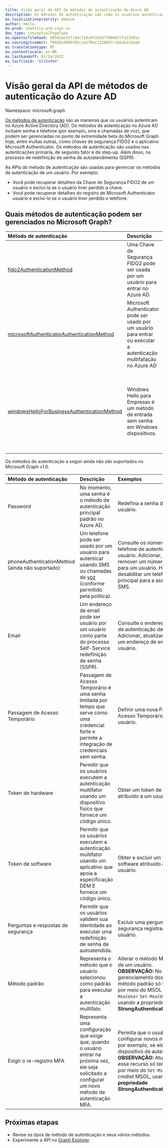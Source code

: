 ```yaml
---
title: Visão geral da API de métodos de autenticação do Azure AD
description: Os métodos de autenticação são como os usuários autenticam no Azure AD.
ms.localizationpriority: medium
author: mmcla
ms.prod: identity-and-sign-in
doc_type: conceptualPageType
ms.openlocfilehash: 88542ae3571d4c718c0f163d7fd06927fa22501e
ms.sourcegitcommit: 709d2e3069765c2e570ac1128847c165ab233aa8
ms.translationtype: MT
ms.contentlocale: pt-BR
ms.lasthandoff: 01/24/2022
ms.locfileid: "62184084"
---
```

# <a name="azure-ad-authentication-methods-api-overview"></a>Visão geral da API de métodos de autenticação do Azure AD

Namespace: microsoft.graph

[Os métodos de autenticação](/azure/active-directory/authentication/concept-authentication-methods) são as maneiras que os usuários autenticam no Azure Active Directory (AD). Os métodos de autenticação no Azure AD incluem senha e telefone (por exemplo, sms e chamadas de voz), que podem ser gerenciadas no ponto de extremidade beta do Microsoft Graph hoje, entre muitas outras, como chaves de segurança FIDO2 e o aplicativo Microsoft Authenticator. Os métodos de autenticação são usados nas autenticações primária, de segundo fator e de step-up. Além disso, no processo de redefinição de senha de autoatendimento (SSPR).

As APIs do método de autenticação são usadas para gerenciar os métodos de autenticação de um usuário. Por exemplo:

* Você pode recuperar detalhes da Chave de Segurança FIDO2 de um usuário e excluí-la se o usuário tiver perdido a chave.
* Você pode recuperar detalhes do registro de Microsoft Authenticator usuário e excluí-lo se o usuário tiver perdido o telefone.

## <a name="what-authentication-methods-can-be-managed-in-microsoft-graph"></a>Quais métodos de autenticação podem ser gerenciados no Microsoft Graph?

|Método de autenticação       | Descrição |Exemplos     |
|:---------------------------|:------------|:------------|
|[fido2AuthenticationMethod](fido2authenticationmethod.md)|Uma Chave de Segurança FIDO2 pode ser usada por um usuário para entrar no Azure AD.|Excluir uma chave de segurança FIDO2 perdida.|
|[microsoftAuthenticatorAuthenticationMethod](microsoftauthenticatorauthenticationmethod.md)|Microsoft Authenticator pode ser usado por um usuário para entrar ou executar a autenticação multifafação no Azure AD|Exclua um Microsoft Authenticator de autenticação.|
|[windowsHelloForBusinessAuthenticationMethod](windowsHelloForBusinessAuthenticationMethod.md)|Windows Hello para Empresas é um método de entrada sem senha em Windows dispositivos.|Consulte dispositivos onde um usuário habilitar Windows Hello entrada para Empresas. Exclua uma Windows Hello para Empresas.|

Os métodos de autenticação a seguir ainda não são suportados no Microsoft Graph v1.0.

|Método de autenticação       | Descrição |Exemplos     |
|:---------------------------|:------------|:------------|
|Password | No momento, uma senha é o método de autenticação principal padrão no Azure AD.|Redefina a senha de um usuário.|
|phoneAuthenticationMethod (ainda não suportado) |Um telefone pode ser usado por um usuário para autenticar usando SMS ou chamadas de [voz](/azure/active-directory/authentication/concept-authentication-methods#phone-options) (conforme permitido pela política).|Consulte os números de telefone de autenticação de um usuário. Adicionar, atualizar ou remover um número de telefone para um usuário. Habilitar ou desabilitar um telefone celular principal para a assinatura SMS.|
|Email |Um endereço de email pode ser usuário por um usuário como parte do processo Self-Service redefinição de senha (SSPR).|Consulte o endereço de email de autenticação de um usuário. Adicionar, atualizar ou remover um endereço de email para um usuário.|
|Passagem de Acesso Temporário |Passagem de Acesso Temporário é uma senha limitada por tempo que serve como uma credencial forte e permite a integração de credenciais sem senha. | Definir uma nova Passagem de Acesso Temporário em um usuário.|
|Token de hardware | Permitir que os usuários executem a autenticação multifator usando um dispositivo físico que fornece um código único. | Obter um token de hardware atribuído a um usuário.|
|Token de software | Permitir que os usuários executem a autenticação multifator usando um aplicativo que apoia a especificação DEM E fornece um código único. | Obter e excluir um token de software atribuído a um usuário.|
|Perguntas e respostas de segurança | Permitir que os usuários validem sua identidade ao executar uma redefinição de senha de autoatendida. |Excluir uma pergunta de segurança registrada por um usuário.|
|Método padrão | Representa o método que o usuário selecionou como padrão para executar a autenticação multifato.| Alterar o método MFA padrão de um usuário. <br/> **OBSERVAÇÃO:** No momento, o gerenciamento dos detalhes do método padrão só tem suporte por meio do MSOL e `Get-MsolUser` `Set-MsolUser` cmdlets, usando a propriedade **StrongAuthenticationMethods.** |
|Exigir o re-registro MFA | Representa uma configuração que exige que, quando o usuário entrar na próxima vez, ele seja solicitado a configurar um novo método de autenticação MFA.| Permita que o usuário configurar novos métodos MFA, por exemplo, se ele alterou seu dispositivo de autenticação. <br/> **OBSERVAÇÃO:** Atualmente, esse recurso só tem suporte por meio do `Set-MsolUser` cmdlet MSOL, usando a **propriedade StrongAuthenticationMethods.** |

## <a name="next-steps"></a>Próximas etapas

* Revise os tipos de método de autenticação e seus vários métodos.
* Experimente a API no [Graph Explorer](https://developer.microsoft.com/graph/graph-explorer).
